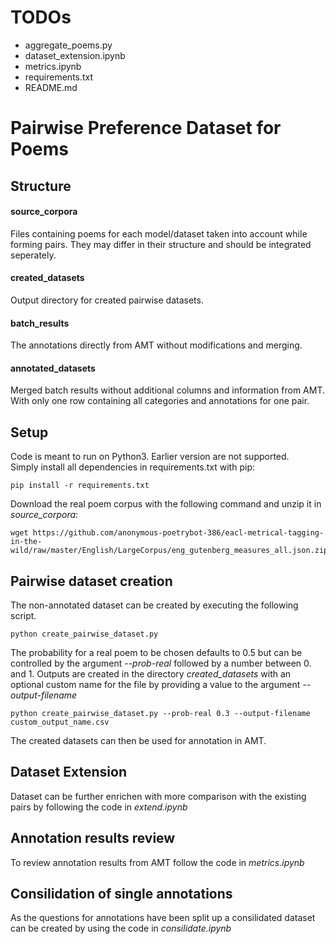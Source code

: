 # TODOs
- aggregate_poems.py
- dataset_extension.ipynb
- metrics.ipynb
- requirements.txt
- README.md

# Pairwise Preference Dataset for Poems
## Structure

#### source_corpora
Files containing poems for each model/dataset taken into account while forming pairs. They may differ in their structure and should be integrated seperately.
#### created_datasets
Output directory for created pairwise datasets.

#### batch_results
The annotations directly from AMT without modifications and merging.

#### annotated_datasets
Merged batch results without additional columns and information from AMT. With only one row containing all categories and annotations for one pair.

## Setup
Code is meant to run on Python3. Earlier version are not supported.<br>
Simply install all dependencies in requirements.txt with pip:
```
pip install -r requirements.txt
```
Download the real poem corpus with the following command and unzip it in *source_corpora*:
```shell
wget https://github.com/anonymous-poetrybot-386/eacl-metrical-tagging-in-the-wild/raw/master/English/LargeCorpus/eng_gutenberg_measures_all.json.zip
```
## Pairwise dataset creation
The non-annotated dataset can be created by executing the following script.
```
python create_pairwise_dataset.py
```
The probability for a real poem to be chosen defaults to 0.5 but can be controlled by the argument *--prob-real* followed by a number between 0. and 1. Outputs are created in the directory *created_datasets*  with an optional custom name for the file by providing a value to the argument *--output-filename*
```
python create_pairwise_dataset.py --prob-real 0.3 --output-filename custom_output_name.csv
```

The created datasets can then be used for annotation in AMT.

## Dataset Extension
Dataset can be further enrichen with more comparison with the existing pairs by following the code in *extend.ipynb*

## Annotation results review
To review annotation results from AMT follow the code in *metrics.ipynb*

## Consilidation of single annotations
As the questions for annotations have been split up a consilidated dataset can be created by using the code in *consilidate.ipynb*
